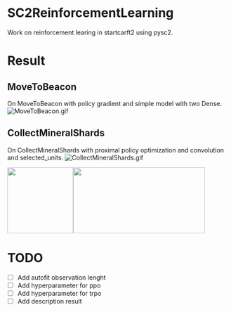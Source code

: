# SC2ReinforcementLearning

Work on reinforcement learing in startcarft2 using pysc2.

# Result
## MoveToBeacon
On MoveToBeacon with policy gradient and simple model with two Dense.
![MoveToBeacon.gif](https://github.com/bruzat/SC2ReinforcementLearning/blob/master/result/MoveToBeacon/simpleDenseMoveToBeaconSmall.gif)

## CollectMineralShards
On CollectMineralShards with proximal policy optimization and convolution and selected_units.
![CollectMineralShards.gif](https://github.com/bruzat/SC2ReinforcementLearning/blob/master/result/CollectMineralShards/simpleConvCollectMineralShardsSmall.gif)

<img src="https://github.com/bruzat/SC2ReinforcementLearning/blob/master/result/CollectMineralShards/Model.PNG" width="150" height="150"><img src="https://github.com/bruzat/SC2ReinforcementLearning/blob/master/result/CollectMineralShards/TrainResult.PNG" width="300" height="150">

# TODO
- [ ] Add autofit observation lenght
- [ ] Add hyperparameter for ppo
- [ ] Add hyperparameter for trpo
- [ ] Add description result
